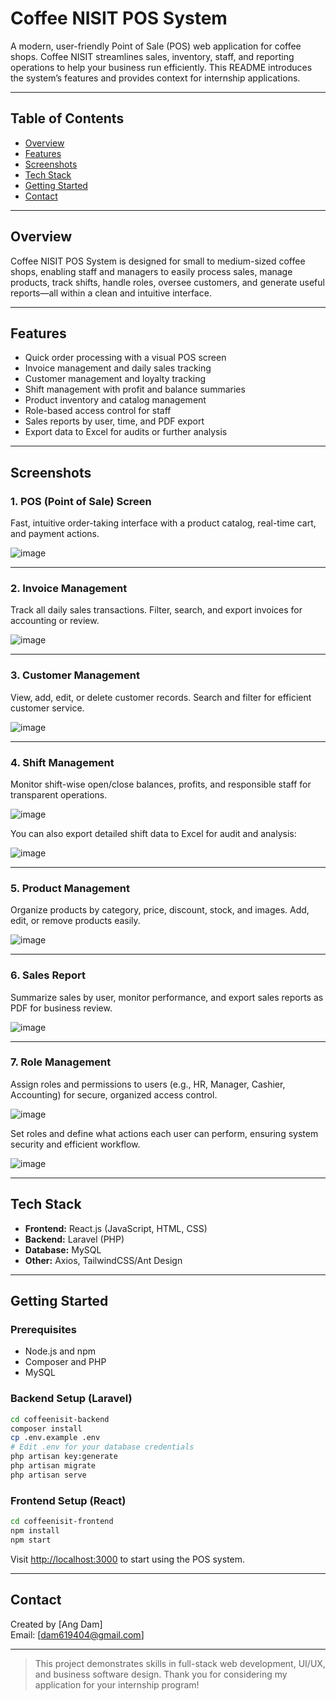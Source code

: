 # Coffee NISIT POS System

A modern, user-friendly Point of Sale (POS) web application for coffee shops. Coffee NISIT streamlines sales, inventory, staff, and reporting operations to help your business run efficiently. This README introduces the system’s features and provides context for internship applications.

---

## Table of Contents

- [Overview](#overview)
- [Features](#features)
- [Screenshots](#screenshots)
- [Tech Stack](#tech-stack)
- [Getting Started](#getting-started)
- [Contact](#contact)

---

## Overview

Coffee NISIT POS System is designed for small to medium-sized coffee shops, enabling staff and managers to easily process sales, manage products, track shifts, handle roles, oversee customers, and generate useful reports—all within a clean and intuitive interface.

---

## Features

- Quick order processing with a visual POS screen
- Invoice management and daily sales tracking
- Customer management and loyalty tracking
- Shift management with profit and balance summaries
- Product inventory and catalog management
- Role-based access control for staff
- Sales reports by user, time, and PDF export
- Export data to Excel for audits or further analysis

---

## Screenshots

### 1. POS (Point of Sale) Screen

Fast, intuitive order-taking interface with a product catalog, real-time cart, and payment actions.

![image](https://github.com/user-attachments/assets/a65db1a9-ab97-4b50-bd24-e18cb9e1895a)

---

### 2. Invoice Management

Track all daily sales transactions. Filter, search, and export invoices for accounting or review.

![image](https://github.com/user-attachments/assets/92e9df4c-1200-4cab-9d01-bd504ceff247)

---

### 3. Customer Management

View, add, edit, or delete customer records. Search and filter for efficient customer service.

![image](https://github.com/user-attachments/assets/5da299b9-4aa2-4056-b772-7935de9e30b0)

---

### 4. Shift Management

Monitor shift-wise open/close balances, profits, and responsible staff for transparent operations.

![image](https://github.com/user-attachments/assets/4a79eecc-b934-44a1-ba59-90c68b9a0c9c)

You can also export detailed shift data to Excel for audit and analysis:

![image](https://github.com/user-attachments/assets/097908a0-ac38-470b-8071-81775b5b3b71)

---

### 5. Product Management

Organize products by category, price, discount, stock, and images. Add, edit, or remove products easily.

![image](https://github.com/user-attachments/assets/4a17e288-47fd-4378-a52b-b6e94c8153fc)

---

### 6. Sales Report

Summarize sales by user, monitor performance, and export sales reports as PDF for business review.

![image](https://github.com/user-attachments/assets/c886d2f3-4b12-42a8-9ecb-0522e351cd49)

---

### 7. Role Management

Assign roles and permissions to users (e.g., HR, Manager, Cashier, Accounting) for secure, organized access control.

![image](https://github.com/user-attachments/assets/a08c1758-af9b-4c52-8639-13fd1a617dbd)

Set roles and define what actions each user can perform, ensuring system security and efficient workflow.

![image](https://github.com/user-attachments/assets/5044c446-d05c-490f-8efe-b54d9f576e8c)

---

## Tech Stack

- **Frontend:** React.js (JavaScript, HTML, CSS)
- **Backend:** Laravel (PHP)
- **Database:** MySQL
- **Other:** Axios, TailwindCSS/Ant Design

---

## Getting Started

### Prerequisites

- Node.js and npm
- Composer and PHP
- MySQL

### Backend Setup (Laravel)

```bash
cd coffeenisit-backend
composer install
cp .env.example .env
# Edit .env for your database credentials
php artisan key:generate
php artisan migrate
php artisan serve
```

### Frontend Setup (React)

```bash
cd coffeenisit-frontend
npm install
npm start
```

Visit [http://localhost:3000](http://localhost:3000) to start using the POS system.

---

## Contact

Created by [Ang Dam]  
Email: [dam619404@gmail.com]

---

> This project demonstrates skills in full-stack web development, UI/UX, and business software design. Thank you for considering my application for your internship program!
